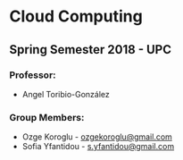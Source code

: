 # Cloud Computing 
## Spring Semester 2018 - UPC

### Professor:
* Angel Toribio-González 

### Group Members:
* Ozge Koroglu - [ozgekoroglu@gmail.com](mailto:ozgekoroglou@gmail.com)
* Sofia Yfantidou - [s.yfantidou@gmail.com](mailto:s.yfantidou@gmail.com)
